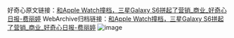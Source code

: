 好奇心原文链接：[和Apple Watch撞档，三星Galaxy S6拼起了营销_商业_好奇心日报-费丽婷](https://www.qdaily.com/articles/8458.html)
WebArchive归档链接：[和Apple Watch撞档，三星Galaxy S6拼起了营销_商业_好奇心日报-费丽婷](http://web.archive.org/web/20190623152918/https://www.qdaily.com/articles/8458.html)
![image](http://ww3.sinaimg.cn/large/007d5XDply1g3vd794rixj30u02yz1kx)